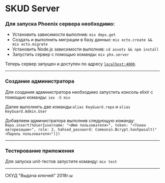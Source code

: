 # SKUD Server

### Для запуска Phoenix сервера необходимо:

  * Установить зависимости выполнив: `mix deps.get`
  * Создать и выполнить миграции в базу данных: `mix ecto.create && mix ecto.migrate`
  * Установить Node.js зависимости выполнив: `cd assets && npm install`
  * Запустить сервер с помощью команды: `mix phx.server`

Теперь сервер запущен и доступен по адресу [`localhost:4000`](http://localhost:4000).

---

### Создание администратора

Для создания администратора необходимо запустить консоль elixir с помощью команды: `iex -S mix`

Далее выполнить две команды:`alias KeyGuard.repo` и `alias KeyGuard.Admin.User`

Добавляем администратора выполнив следующую команду:
`Repo.insert(%User{username: "<Имя пользователя>", token: "<Токен авторизации>", role: 2, hahsed_password: Comeonin.Bcrypt.hashpwsalt("<Пароль пользователя>")}) `

---

### Тестирование приложения

Для запуска unit-тестов запустите команду: `mix test`

---

СКУД "Выдача ключей" 2018г.ы

